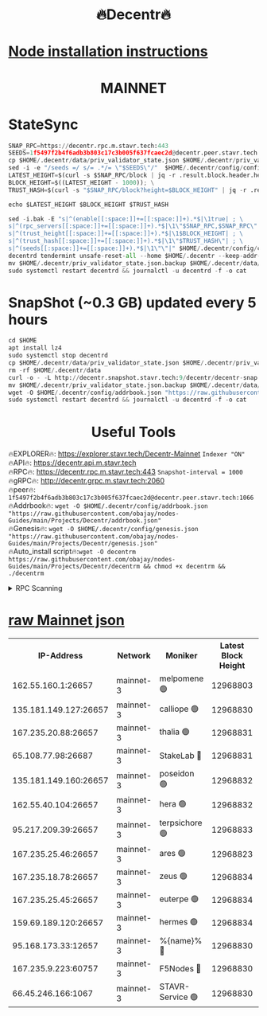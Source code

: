 <h1 align="center"> 🔥Decentr🔥</h1>

[Node installation instructions](https://github.com/obajay/nodes-Guides/tree/main/Projects/Decentr)
=
<h1 align="center"> MAINNET</h1>

# StateSync
```python
SNAP_RPC=https://decentr.rpc.m.stavr.tech:443
SEEDS=1f5497f2b4f6adb3b803c17c3b005f637fcaec2d@decentr.peer.stavr.tech:1066
cp $HOME/.decentr/data/priv_validator_state.json $HOME/.decentr/priv_validator_state.json.backup
sed -i -e "/seeds =/ s/= .*/= \"$SEEDS\"/"  $HOME/.decentr/config/config.toml
LATEST_HEIGHT=$(curl -s $SNAP_RPC/block | jq -r .result.block.header.height); \
BLOCK_HEIGHT=$((LATEST_HEIGHT - 1000)); \
TRUST_HASH=$(curl -s "$SNAP_RPC/block?height=$BLOCK_HEIGHT" | jq -r .result.block_id.hash)

echo $LATEST_HEIGHT $BLOCK_HEIGHT $TRUST_HASH

sed -i.bak -E "s|^(enable[[:space:]]+=[[:space:]]+).*$|\1true| ; \
s|^(rpc_servers[[:space:]]+=[[:space:]]+).*$|\1\"$SNAP_RPC,$SNAP_RPC\"| ; \
s|^(trust_height[[:space:]]+=[[:space:]]+).*$|\1$BLOCK_HEIGHT| ; \
s|^(trust_hash[[:space:]]+=[[:space:]]+).*$|\1\"$TRUST_HASH\"| ; \
s|^(seeds[[:space:]]+=[[:space:]]+).*$|\1\"\"|" $HOME/.decentr/config/config.toml
decentrd tendermint unsafe-reset-all --home $HOME/.decentr --keep-addr-book
mv $HOME/.decentr/priv_validator_state.json.backup $HOME/.decentr/data/priv_validator_state.json
sudo systemctl restart decentrd && journalctl -u decentrd -f -o cat
```
# SnapShot (~0.3 GB) updated every 5 hours
```python
cd $HOME
apt install lz4
sudo systemctl stop decentrd
cp $HOME/.decentr/data/priv_validator_state.json $HOME/.decentr/priv_validator_state.json.backup
rm -rf $HOME/.decentr/data
curl -o - -L http://decentr.snapshot.stavr.tech:9/decentr/decentr-snap.tar.lz4 | lz4 -c -d - | tar -x -C $HOME/.decentr --strip-components 2
mv $HOME/.decentr/priv_validator_state.json.backup $HOME/.decentr/data/priv_validator_state.json
wget -O $HOME/.decentr/config/addrbook.json "https://raw.githubusercontent.com/obajay/nodes-Guides/main/Projects/Decentr/addrbook.json"
sudo systemctl restart decentrd && journalctl -u decentrd -f -o cat
```

 <h1 align="center"> Useful Tools</h1>

🔥EXPLORER🔥:     https://explorer.stavr.tech/Decentr-Mainnet        `Indexer "ON"` \
🔥API🔥:          https://decentr.api.m.stavr.tech \
🔥RPC🔥:          https://decentr.rpc.m.stavr.tech:443              `Snapshot-interval = 1000` \
🔥gRPC🔥:         http://decentr.grpc.m.stavr.tech:2060 \
🔥peer🔥:         `1f5497f2b4f6adb3b803c17c3b005f637fcaec2d@decentr.peer.stavr.tech:1066` \
🔥Addrbook🔥:  `wget -O $HOME/.decentr/config/addrbook.json "https://raw.githubusercontent.com/obajay/nodes-Guides/main/Projects/Decentr/addrbook.json"` \
🔥Genesis🔥:  `wget -O $HOME/.decentr/config/genesis.json "https://raw.githubusercontent.com/obajay/nodes-Guides/main/Projects/Decentr/genesis.json"` \
🔥Auto_install script🔥:`wget -O decentrm https://raw.githubusercontent.com/obajay/nodes-Guides/main/Projects/Decentr/decentrm && chmod +x decentrm && ./decentrm`

<details>
<summary>RPC Scanning</summary>

<h2 align="center"> We scan nodes in real time every 4 hours. And we provide the final result of RPC endpoints.
We cannot influence the operation of these nodes in any way. </h2>


```python
If Voting Power is higher than 0 --> then the Node is a validator of the network and may be subject to attack and be a potential threat to the chain.
```
```python
We marked such validators with a red symbol
```

</details>

[raw Mainnet json](https://rpc-check.decentrm.stavr.tech/decentrm/rpc-decentrm-result.json)
=



<table><tr><th>IP-Address</th><th>Network</th><th>Moniker</th><th>Latest Block Height</th><th>Earliest Block Height</th><th>Catching Up</th><th>Tx Index</th><th>Voting Power</th><th>Scan Time</th></tr><tr><td>162.55.160.1:26657</td><td>mainnet-3</td><td>melpomene 🟢</td><td>12968803</td><td>1688950</td><td>False</td><td>on</td><td>0</td><td>2024-02-20T02:17:47.583988052UTC</td></tr><tr><td>135.181.149.127:26657</td><td>mainnet-3</td><td>calliope 🟢</td><td>12968830</td><td>1688950</td><td>False</td><td>on</td><td>0</td><td>2024-02-20T02:17:50.051790727UTC</td></tr><tr><td>167.235.20.88:26657</td><td>mainnet-3</td><td>thalia 🟢</td><td>12968831</td><td>1688950</td><td>False</td><td>on</td><td>0</td><td>2024-02-20T02:17:55.664904145UTC</td></tr><tr><td>65.108.77.98:26687</td><td>mainnet-3</td><td>StakeLab 🔴</td><td>12968831</td><td>1688950</td><td>False</td><td>on</td><td>5444309</td><td>2024-02-20T02:17:56.071167398UTC</td></tr><tr><td>135.181.149.160:26657</td><td>mainnet-3</td><td>poseidon 🟢</td><td>12968832</td><td>1688950</td><td>False</td><td>on</td><td>0</td><td>2024-02-20T02:18:00.840746462UTC</td></tr><tr><td>162.55.40.104:26657</td><td>mainnet-3</td><td>hera 🟢</td><td>12968832</td><td>1688950</td><td>False</td><td>on</td><td>0</td><td>2024-02-20T02:18:03.196845331UTC</td></tr><tr><td>95.217.209.39:26657</td><td>mainnet-3</td><td>terpsichore 🟢</td><td>12968833</td><td>1688950</td><td>False</td><td>on</td><td>0</td><td>2024-02-20T02:18:07.662625323UTC</td></tr><tr><td>167.235.25.46:26657</td><td>mainnet-3</td><td>ares 🟢</td><td>12968823</td><td>1688950</td><td>False</td><td>on</td><td>0</td><td>2024-02-20T02:18:12.076949530UTC</td></tr><tr><td>167.235.18.78:26657</td><td>mainnet-3</td><td>zeus 🟢</td><td>12968834</td><td>1688950</td><td>False</td><td>on</td><td>0</td><td>2024-02-20T02:18:14.385243799UTC</td></tr><tr><td>167.235.25.45:26657</td><td>mainnet-3</td><td>euterpe 🟢</td><td>12968834</td><td>1688950</td><td>False</td><td>on</td><td>0</td><td>2024-02-20T02:18:16.798674190UTC</td></tr><tr><td>159.69.189.120:26657</td><td>mainnet-3</td><td>hermes 🟢</td><td>12968834</td><td>1688950</td><td>False</td><td>on</td><td>0</td><td>2024-02-20T02:18:17.093359343UTC</td></tr><tr><td>95.168.173.33:12657</td><td>mainnet-3</td><td>%{name}% 🔴</td><td>12968830</td><td>8964001</td><td>False</td><td>on</td><td>4264131</td><td>2024-02-20T02:17:51.101932343UTC</td></tr><tr><td>167.235.9.223:60757</td><td>mainnet-3</td><td>F5Nodes 🔴</td><td>12968830</td><td>12380001</td><td>False</td><td>off</td><td>562</td><td>2024-02-20T02:17:51.344749347UTC</td></tr><tr><td>66.45.246.166:1067</td><td>mainnet-3</td><td>STAVR-Service 🟢</td><td>12968830</td><td>12966001</td><td>False</td><td>on</td><td>0</td><td>2024-02-20T02:17:50.610909813UTC</td></tr></table>
